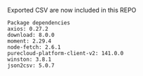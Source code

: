 
Exported CSV are now included in this REPO


    Package dependencies
    axios: 0.27.2
    download: 8.0.0
    moment: 2.29.4
    node-fetch: 2.6.1
    purecloud-platform-client-v2: 141.0.0
    winston: 3.8.1
    json2csv: 5.0.7